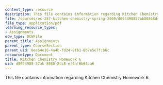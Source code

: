 ```yaml
---
content_type: resource
description: This file contains information regarding Kitchen Chemistry Homework 6.
file: /courses/es-287-kitchen-chemistry-spring-2009/d094498857ab80868dc8ef6af6b64ca6_MITES_287S09_assn06_Week06.pdf
file_type: application/pdf
learning_resource_types:
- Assignments
ocw_type: OCWFile
parent_title: Assignments
parent_type: CourseSection
parent_uid: 0ee64e16-4a4b-fd24-8fb1-8b7e5e7fcb6c
resourcetype: Document
title: Kitchen Chemistry Homework 6
uid: d0944988-57ab-8086-8dc8-ef6af6b64ca6
---
```

This file contains information regarding Kitchen Chemistry Homework 6.

